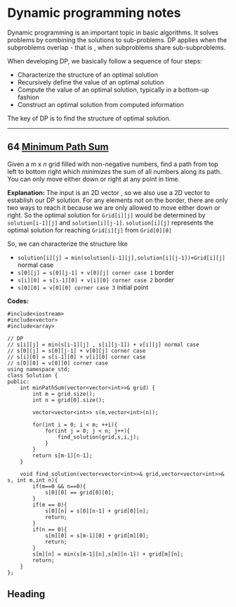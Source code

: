 # Dynamic programming notes
Dynamic programming is an important topic in basic algorithms. It solves problems by combining the solutions to sub-problems. DP applies when the subproblems overlap - that is , when subproblems share sub-subproblems.

When developing DP, we basically follow a sequence of four steps:

 - Characterize the structure of an optimal solution
 - Recursively define the value of an optimal solution
 - Compute the value of an optimal solution, typically in a bottom-up fashion
 - Construct an optimal solution from computed information
 
 The key of DP is to find the structure of optimal solution.

*************************************************
## 64 [Minimum Path Sum](https://leetcode.com/problems/minimum-path-sum/)
Given a _m_ x _n_ grid filled with non-negative numbers, find a path from top left to bottom right which _minimizes_ the sum of all numbers along its path.
You can only move either down or right at any point in time.

**Explanation:**
The input is an 2D vector , so we also use a 2D vector to establish our DP solution.
For any elements not on the border, there are only two ways to reach it because we are only allowed to move either down or right. So the optimal solution for `Grid[i][j]` would be determined by `solution[i-1][j]` and `solution[i][j-1]`. `solution[i][j]` represents the optimal solution for reaching `Grid[i][j]` from `Grid[0][0]`

So, we can characterize the structure like 

 - `solution[i][j] = min(solution[i-1][j],solution[i][j-1])+Grid[i][j]` normal case
 - `s[0][j] = s[0][j-1] + v[0][j] corner case 1`  border 
 - `s[i][0] = s[i-1][0] + v[i][0] corner case 2`  border
 - `s[0][0] = v[0][0] corner case 3` initial point

**Codes:**
```
#include<iostream>
#include<vector>
#include<array>

// DP
// s[i][j] = min(s[i-1][j] , s[i][j-1]) + v[i][j] normal case
// s[0][j] = s[0][j-1] + v[0][j] corner case
// s[i][0] = s[i-1][0] + v[i][0] corner case
// s[0][0] = v[0][0] corner case
using namespace std;
class Solution {
public:
    int minPathSum(vector<vector<int>>& grid) {
        int m = grid.size();
        int n = grid[0].size();
        
        vector<vector<int>> s(m,vector<int>(n));

        for(int i = 0; i < m; ++i){
            for(int j = 0; j < n; j++){
                find_solution(grid,s,i,j);
            }
        }
        return s[m-1][n-1];
    }

    void find_solution(vector<vector<int>>& grid,vector<vector<int>>& s, int m,int n){
        if(m==0 && n==0){
            s[0][0] == grid[0][0];
        }
        if(m == 0){
            s[0][n] = s[0][n-1] + grid[0][n];
            return;
        }
        if(n == 0){
            s[m][0] = s[m-1][0] + grid[m][0];
            return;
        }
        s[m][n] = min(s[m-1][n],s[m][n-1]) + grid[m][n];
        return;
    }
};
```
## Heading
<!--stackedit_data:
eyJoaXN0b3J5IjpbMTQzNjE0Mzk2Nyw3MTM3MjAxMjMsLTIwNz
U5MDU5OTBdfQ==
-->
